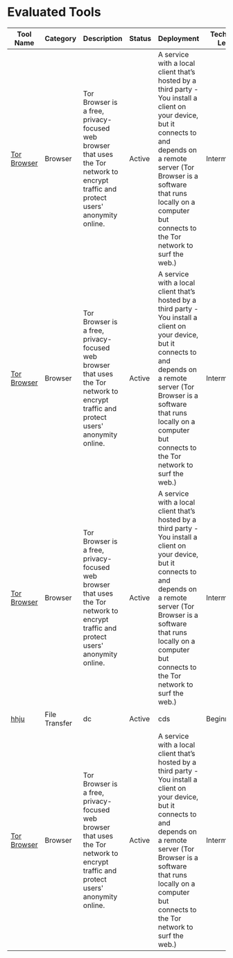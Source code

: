 # Evaluated Tools

| Tool Name | Category | Description | Status | Deployment | Technical Level | Documentation | Overall Rating | Last Tested |
|----------|-----------|-------------|---------|------------|-----------------|---------------|----------------|-------------|
| [Tor Browser](#) | Browser | Tor Browser is a free, privacy-focused web browser that uses the Tor network to encrypt traffic and protect users' anonymity online. | Active | A service with a local client that’s hosted by a third party - You install a client on your device, but it connects to and depends on a remote server (Tor Browser is a software that runs locally on a computer but connects to the Tor network to surf the web.) | Intermediate | [Details](categories/browser/tor-browser.md) | ⭐⭐⭐⭐⯪ (4.51) | 2025-04-02 |
| [Tor Browser](#) | Browser | Tor Browser is a free, privacy-focused web browser that uses the Tor network to encrypt traffic and protect users' anonymity online. | Active | A service with a local client that’s hosted by a third party - You install a client on your device, but it connects to and depends on a remote server (Tor Browser is a software that runs locally on a computer but connects to the Tor network to surf the web.) | Intermediate | [Details](categories/browser/tor-browser.md) | ⭐⭐⭐⭐⯪ (4.51) | 2025-04-02 |
| [Tor Browser](#) | Browser | Tor Browser is a free, privacy-focused web browser that uses the Tor network to encrypt traffic and protect users' anonymity online. | Active | A service with a local client that’s hosted by a third party - You install a client on your device, but it connects to and depends on a remote server (Tor Browser is a software that runs locally on a computer but connects to the Tor network to surf the web.) | Intermediate | [Details](categories/browser/tor-browser.md) | ⭐⭐⭐⭐⯪ (4.51) | 2025-04-02 |
| [hhju](#) | File Transfer | dc | Active | cds | Beginner | [Details](categories/file-transfer/hhju.md) | ⭐⭐⭐⯪☆ (3.40) | cd |
| [Tor Browser](#) | Browser | Tor Browser is a free, privacy-focused web browser that uses the Tor network to encrypt traffic and protect users' anonymity online. | Active | A service with a local client that’s hosted by a third party - You install a client on your device, but it connects to and depends on a remote server (Tor Browser is a software that runs locally on a computer but connects to the Tor network to surf the web.) | Intermediate | [Details](categories/browser/tor-browser.md) | ⭐⭐⭐⭐⯪ (4.51) | 2025-04-02 |
